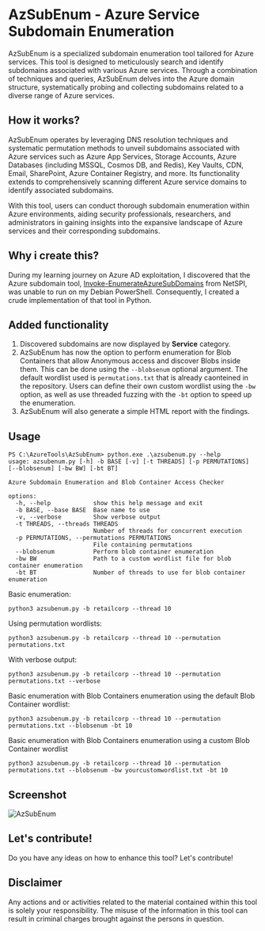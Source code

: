 # AzSubEnum - Azure Service Subdomain Enumeration
AzSubEnum is a specialized subdomain enumeration tool tailored for Azure services. This tool is designed to meticulously search and identify subdomains associated with various Azure services. Through a combination of techniques and queries, AzSubEnum delves into the Azure domain structure, systematically probing and collecting subdomains related to a diverse range of Azure services.

## How it works?
AzSubEnum operates by leveraging DNS resolution techniques and systematic permutation methods to unveil subdomains associated with Azure services such as Azure App Services, Storage Accounts, Azure Databases (including MSSQL, Cosmos DB, and Redis), Key Vaults, CDN, Email, SharePoint, Azure Container Registry, and more. Its functionality extends to comprehensively scanning different Azure service domains to identify associated subdomains.

With this tool, users can conduct thorough subdomain enumeration within Azure environments, aiding security professionals, researchers, and administrators in gaining insights into the expansive landscape of Azure services and their corresponding subdomains.

## Why i create this?
During my learning journey on Azure AD exploitation, I discovered that the Azure subdomain tool, [Invoke-EnumerateAzureSubDomains](https://github.com/NetSPI/MicroBurst/blob/master/Misc/Invoke-EnumerateAzureSubDomains.ps1) from NetSPI, was unable to run on my Debian PowerShell. Consequently, I created a crude implementation of that tool in Python.

## Added functionality
1. Discovered subdomains are now displayed by **Service** category.
2. AzSubEnum has now the option to perform enumeration for Blob Containers that allow Anonymous access and discover Blobs inside them. This can be done using the `--blobsenum` optional argument. The default wordlist used is `permutations.txt` that is already caonteined in the repository. Users can define their own custom wordlist using the `-bw` option, as well as use threaded fuzzing with the `-bt` option to speed up the enumeration.
3. AzSubEnum will also generate a simple HTML report with the findings.

## Usage
```
PS C:\AzureTools\AzSubEnum> python.exe .\azsubenum.py --help
usage: azsubenum.py [-h] -b BASE [-v] [-t THREADS] [-p PERMUTATIONS] [--blobsenum] [-bw BW] [-bt BT]

Azure Subdomain Enumeration and Blob Container Access Checker

options:
  -h, --help            show this help message and exit
  -b BASE, --base BASE  Base name to use
  -v, --verbose         Show verbose output
  -t THREADS, --threads THREADS
                        Number of threads for concurrent execution
  -p PERMUTATIONS, --permutations PERMUTATIONS
                        File containing permutations
  --blobsenum           Perform blob container enumeration
  -bw BW                Path to a custom wordlist file for blob container enumeration
  -bt BT                Number of threads to use for blob container enumeration
```

Basic enumeration:
```
python3 azsubenum.py -b retailcorp --thread 10
```

Using permutation wordlists:
```
python3 azsubenum.py -b retailcorp --thread 10 --permutation permutations.txt
```

With verbose output:
```
python3 azsubenum.py -b retailcorp --thread 10 --permutation permutations.txt --verbose
```

Basic enumeration with Blob Containers enumeration using the default Blob Container wordlist:
```
python3 azsubenum.py -b retailcorp --thread 10 --permutation permutations.txt --blobsenum -bt 10
```

Basic enumeration with Blob Containers enumeration using a custom Blob Container wordlist
```
python3 azsubenum.py -b retailcorp --thread 10 --permutation permutations.txt --blobsenum -bw yourcustomwordlist.txt -bt 10

```

## Screenshot

![AzSubEnum](https://blogger.googleusercontent.com/img/b/R29vZ2xl/AVvXsEjJfr0FoT-2mq0Bsyvt2qb7tDp5lOUA8dmcFw_2GArFGOgCywOZEmkYYdpenBQnIOX_r1X6xUdJdFMHFxwDCr18nTtbIwb_gKpPenLj214AiiLCNF_dEa0MUe1PLUJ8sOcnfcWYnySDzJC8XzBeiHCgc3fXgYotSPmARmnzlnQFAxXFMd-sjoOkvEbeQ-X1/s900)

## Let's contribute!
Do you have any ideas on how to enhance this tool? Let's contribute!

## Disclaimer
Any actions and or activities related to the material contained within this tool is solely your responsibility. The misuse of the information in this tool can result in criminal charges brought against the persons in question.
